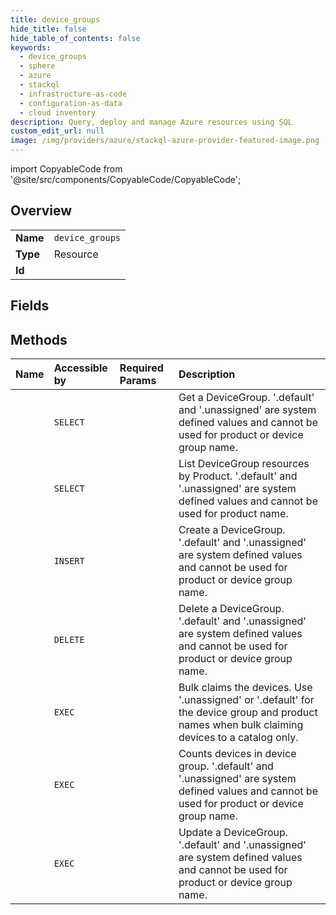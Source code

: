 ```yaml
---
title: device_groups
hide_title: false
hide_table_of_contents: false
keywords:
  - device_groups
  - sphere
  - azure    
  - stackql
  - infrastructure-as-code
  - configuration-as-data
  - cloud inventory
description: Query, deploy and manage Azure resources using SQL
custom_edit_url: null
image: /img/providers/azure/stackql-azure-provider-featured-image.png
---
```


import CopyableCode from '@site/src/components/CopyableCode/CopyableCode';




## Overview
<table><tbody>
<tr><td><b>Name</b></td><td><code>device_groups</code></td></tr>
<tr><td><b>Type</b></td><td>Resource</td></tr>
<tr><td><b>Id</b></td><td><CopyableCode code="azure.sphere.device_groups" /></td></tr>
</tbody></table>

## Fields
## Methods
| Name | Accessible by | Required Params | Description |
|:-----|:--------------|:----------------|:------------|
| <CopyableCode code="get" /> | `SELECT` | <CopyableCode code="catalogName, deviceGroupName, productName, resourceGroupName, subscriptionId" /> | Get a DeviceGroup. '.default' and '.unassigned' are system defined values and cannot be used for product or device group name. |
| <CopyableCode code="list_by_product" /> | `SELECT` | <CopyableCode code="catalogName, productName, resourceGroupName, subscriptionId" /> | List DeviceGroup resources by Product. '.default' and '.unassigned' are system defined values and cannot be used for product name. |
| <CopyableCode code="create_or_update" /> | `INSERT` | <CopyableCode code="catalogName, deviceGroupName, productName, resourceGroupName, subscriptionId" /> | Create a DeviceGroup. '.default' and '.unassigned' are system defined values and cannot be used for product or device group name. |
| <CopyableCode code="delete" /> | `DELETE` | <CopyableCode code="catalogName, deviceGroupName, productName, resourceGroupName, subscriptionId" /> | Delete a DeviceGroup. '.default' and '.unassigned' are system defined values and cannot be used for product or device group name. |
| <CopyableCode code="claim_devices" /> | `EXEC` | <CopyableCode code="catalogName, deviceGroupName, productName, resourceGroupName, subscriptionId, data__deviceIdentifiers" /> | Bulk claims the devices. Use '.unassigned' or '.default' for the device group and product names when bulk claiming devices to a catalog only. |
| <CopyableCode code="count_devices" /> | `EXEC` | <CopyableCode code="catalogName, deviceGroupName, productName, resourceGroupName, subscriptionId" /> | Counts devices in device group. '.default' and '.unassigned' are system defined values and cannot be used for product or device group name. |
| <CopyableCode code="update" /> | `EXEC` | <CopyableCode code="catalogName, deviceGroupName, productName, resourceGroupName, subscriptionId" /> | Update a DeviceGroup. '.default' and '.unassigned' are system defined values and cannot be used for product or device group name. |

